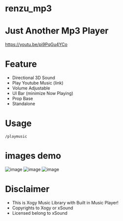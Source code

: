 # renzu_mp3

# Just Another Mp3 Player
https://youtu.be/pi9PqGu4YCo
# Feature
- Directional 3D Sound
- Play Youtube Music (link)
- Volume Adjustable
- UI Bar (minimize Now Playing) 
- Prop Base
- Standalone

# Usage
```
/playmusic
```

# images demo

![image](https://user-images.githubusercontent.com/82306584/133093891-1619cc26-8629-4394-b797-3bebbbbe10a9.png)
![image](https://user-images.githubusercontent.com/82306584/133093966-e059520e-6da0-4dc1-ba57-9119ed80938a.png)
![image](https://user-images.githubusercontent.com/82306584/133094049-4c1135c3-df8f-4a12-ad25-6df2f6ce0267.png)

# Disclaimer
- This is Xogy Music Library with Built in Music Player!
- Copyrights to Xogy or xSound
- Licensed belong to xSound 



